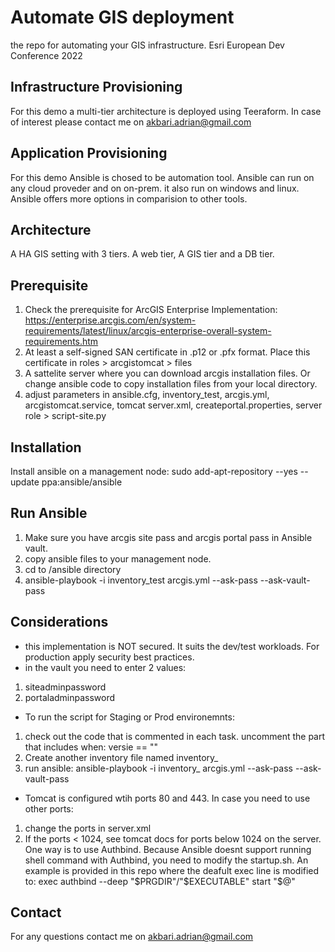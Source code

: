 # Automate GIS deployment
the repo for automating your GIS infrastructure. Esri European Dev Conference 2022

## Infrastructure Provisioning
For this demo a multi-tier architecture is deployed using Teeraform. In case of interest please contact me on akbari.adrian@gmail.com

## Application Provisioning
For this demo Ansible is chosed to be automation tool. Ansible can run on any cloud proveder and on on-prem. it also run on windows and linux. Ansible offers more options in comparision to other tools.

## Architecture
A HA GIS setting with 3 tiers. A web tier, A GIS tier and a DB tier. 

## Prerequisite
1. Check the prerequisite for ArcGIS Enterprise Implementation: https://enterprise.arcgis.com/en/system-requirements/latest/linux/arcgis-enterprise-overall-system-requirements.htm
2. At least a self-signed SAN certificate in .p12 or .pfx format. Place this certificate in roles > arcgistomcat > files
3. A sattelite server where you can download arcgis installation files. Or change ansible code to copy installation files from your local directory.
4. adjust parameters in ansible.cfg, inventory_test, arcgis.yml, arcgistomcat.service, tomcat server.xml, createportal.properties, server role > script-site.py

## Installation
Install ansible on a management node: 
sudo add-apt-repository --yes --update ppa:ansible/ansible

## Run Ansible
1. Make sure you have arcgis site pass and arcgis portal pass in Ansible vault. 
2. copy ansible files to your management node. 
3. cd to /ansible directory
3. ansible-playbook -i inventory_test arcgis.yml --ask-pass --ask-vault-pass


## Considerations
- this implementation is NOT secured. It suits the dev/test workloads. For production apply security best practices. 
- in the vault you need to enter 2 values: 
1. siteadminpassword
2. portaladminpassword
- To run the script for Staging or Prod environemnts:
1. check out the code that is commented in each task. uncomment the part that includes when: versie == "<version>"
2. Create another inventory file named inventory_<version>
3. run ansible: ansible-playbook -i inventory_<version> arcgis.yml --ask-pass --ask-vault-pass
- Tomcat is configured wtih ports 80 and 443. In case you need to use other ports:
1. change the ports in server.xml
2. If the ports < 1024, see tomcat docs for ports below 1024 on the server. One way is to use Authbind. Because Ansible doesnt support running shell command with Authbind, you  need  to modify the startup.sh. An example is provided in this repo where the deafult exec line is modified to:
exec authbind --deep  "$PRGDIR"/"$EXECUTABLE" start "$@"

## Contact
For any questions contact me on akbari.adrian@gmail.com